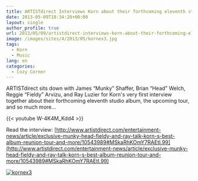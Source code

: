 ```yaml
---
title: ARTISTdirect Interviews Korn about their forthcoming eleventh studio album
date: 2013-05-09T18:34:28+00:00
layout: single
author_profile: true
url: 2013/05/09/artistdirect-interviews-korn-about-their-forthcoming-eleventh-studio-album/
image: /images/sites/4/2013/05/kornex3.jpg
tags:
  - Korn
  - Music
lang: en
categories: 
  - Cozy Corner
---
```

ARTISTdirect sits down with James “Munky” Shaffer, Brian “Head” Welch, Reggie “Fieldy” Arvizu, and Ray Luzier for Korn's very first interview together about their forthcoming eleventh studio album, the upcoming tour, and so much more…

{{< youtube W-4K4M_Kdd4 >}}

Read the interview: [http://www.artistdirect.com/entertainment-news/article/exclusive-munky-head-fieldy-and-ray-talk-korn-s-best-album-reunion-tour-and-more/10543989#MSkaRhKOmY7RAEtI.99](http://www.artistdirect.com/entertainment-news/article/exclusive-munky-head-fieldy-and-ray-talk-korn-s-best-album-reunion-tour-and-more/10543989#MSkaRhKOmY7RAEtI.99)

[![kornex3](/images/2013/05/kornex3.jpg)](/images/2013/05/kornex3.jpg)